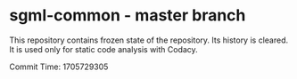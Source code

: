 # sgml-common - master branch

This repository contains frozen state of the repository.
Its history is cleared. It is used only for static code
analysis with Codacy.

Commit Time: 1705729305